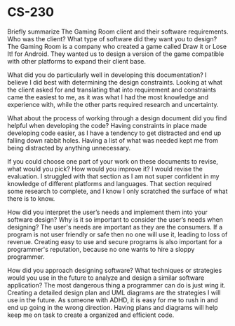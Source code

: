 # CS-230
Briefly summarize The Gaming Room client and their software requirements. Who was the client? What type of software did they want you to design?
The Gaming Room is a company who created a game called Draw it or Lose It! for Android. They wanted us to design a version of the game compatible with other platforms to expand their client base.

What did you do particularly well in developing this documentation?
I believe I did best with determining the design constraints. Looking at what the client asked for and translating that into requirement and constraints came the easiest to me, as it was what I had the most knowledge and experience with, while the other parts required research and uncertainty.

What about the process of working through a design document did you find helpful when developing the code?
Having constraints in place made developing code easier, as I have a tendency to get distracted and end up falling down rabbit holes. Having a list of what was needed kept me from being distracted by anything unnecessary.

If you could choose one part of your work on these documents to revise, what would you pick? How would you improve it?
I would revise the evaluation. I struggled with that section as I am not super confident in my knowledge of different platforms and languages. That section required some research to complete, and I know I only scratched the surface of what there is to know.

How did you interpret the user’s needs and implement them into your software design? Why is it so important to consider the user’s needs when designing?
The user's needs are important as they are the consumers. If a program is not user friendly or safe then no one will use it, leading to loss of revenue. Creating easy to use and secure programs is also important for a programmer's reputation, because no one wants to hire a sloppy programmer. 

How did you approach designing software? What techniques or strategies would you use in the future to analyze and design a similar software application?
The most dangerous thing a programmer can do is just wing it. Creating a detailed design plan and UML diagrams are the strategies I will use in the future. As someone with ADHD, it is easy for me to rush in and end up going in the wrong direction. Having plans and diagrams will help keep me on task to create a organized and efficient code.
